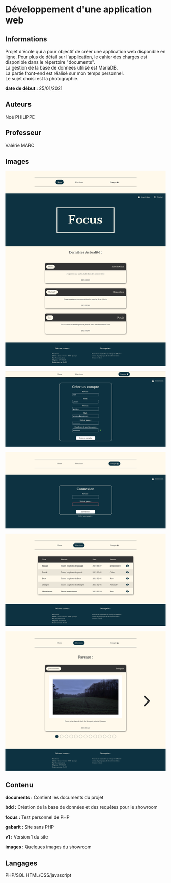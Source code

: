 # Développement d'une application web

## Informations

Projet d'école qui a pour objectif de créer une application web disponible en ligne. Pour plus de détail sur l'application, le cahier des charges est disponible dans le répertoire "documents".  
La gestion de la base de données utilisé est MariaDB.  
La partie front-end est réalisé sur mon temps personnel.  
Le sujet choisi est la photographie.

**date de début :** 25/01/2021

## Auteurs

Noé PHILIPPE

## Professeur

Valérie MARC

## Images

![](images/1.png)   

![](images/2.png)

![](images/3.png)

![](images/4.png)

![](images/5.png)

## Contenu

**documents :** Contient les documents du projet

**bdd :** Création de la base de données et des requêtes pour le showroom

**focus :** Test personnel de PHP

**gabarit :** Site sans PHP

**v1 :** Version 1 du site

**images :** Quelques images du showroom

## Langages

PHP/SQL
HTML/CSS/javascript
